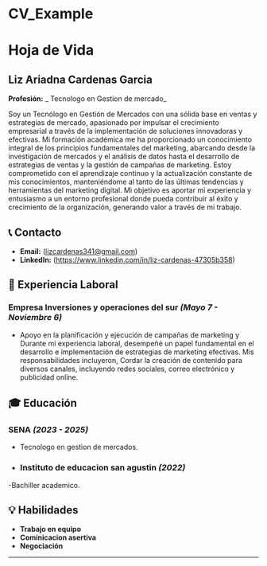 # CV_Example
# Hoja de Vida

## Liz Ariadna Cardenas Garcia 
**Profesión:** _ Tecnologo  en Gestion de mercado_

 Soy un Tecnólogo en Gestión de Mercados con una sólida base en ventas y estrategias de mercado, apasionado por impulsar el crecimiento empresarial a través de la implementación de soluciones innovadoras y efectivas. Mi formación académica me ha proporcionado un conocimiento integral de los principios fundamentales del marketing, abarcando desde la investigación de mercados y el análisis de datos hasta el desarrollo de estrategias de ventas y la gestión de campañas de marketing.
 Estoy comprometido con el aprendizaje continuo y la actualización constante de mis conocimientos, manteniéndome al tanto de las últimas tendencias y herramientas del marketing digital. Mi objetivo es aportar mi experiencia y entusiasmo a un entorno profesional donde pueda contribuir al éxito y crecimiento de la organización, generando valor a través de mi trabajo.

## 📞 Contacto
- **Email:** (lizcardenas341@gmail.com)
- **LinkedIn:** (https://www.linkedin.com/in/liz-cardenas-47305b358)

## 🏢 Experiencia Laboral
### **Empresa Inversiones y operaciones del sur** _(Mayo 7 - Noviembre 6)_
- Apoyo en la planificación y ejecución de campañas de marketing y Durante mi experiencia laboral, desempeñé un papel fundamental en el desarrollo e implementación de estrategias de marketing efectivas. Mis responsabilidades incluyeron, Cordar la creación de contenido para diversos canales, incluyendo redes sociales, correo electrónico y publicidad online.

## 🎓 Educación
### **SENA** _(2023 - 2025)_
- Tecnologo en gestion de mercados.
  
- ### **Instituto de educacion san agustin** _(2022)_
-Bachiller academico.

## 💡 Habilidades
- **Trabajo en equipo**
- **Cominicacion asertiva**
- **Negociación**



---


